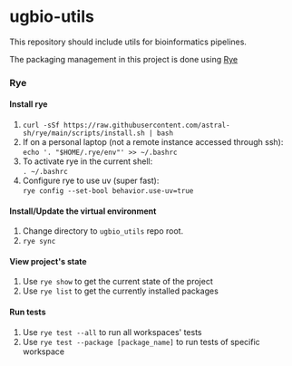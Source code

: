 # ugbio-utils

This repository should include utils for bioinformatics pipelines.

The packaging management in this project is done using [Rye](https://rye.astral.sh)
### Rye

#### Install rye
1. `curl -sSf https://raw.githubusercontent.com/astral-sh/rye/main/scripts/install.sh | bash`
2. If on a personal laptop (not a remote instance accessed through ssh):<br>`echo '. "$HOME/.rye/env"' >> ~/.bashrc`
3. To activate rye in the current shell:<br>`. ~/.bashrc`
4. Configure rye to use uv (super fast):<br>`rye config --set-bool behavior.use-uv=true`

#### Install/Update the virtual environment
1. Change directory to `ugbio_utils` repo root.
2. `rye sync`

#### View project's state
1. Use `rye show` to get the current state of the project
2. Use `rye list` to get the currently installed packages


#### Run tests
1. Use `rye test --all` to run all workspaces' tests
2. Use `rye test --package [package_name]` to run tests of specific workspace



